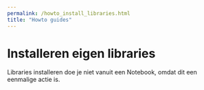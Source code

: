 ```yaml
---
permalink: /howto_install_libraries.html
title: "Howto guides"
---
```


# Installeren eigen libraries

Libraries installeren doe je niet vanuit een Notebook, omdat dit een eenmalige actie is.